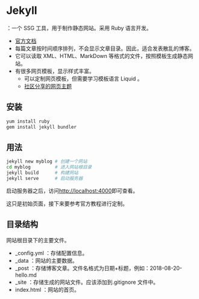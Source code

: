 # Jekyll

：一个 SSG 工具，用于制作静态网站。采用 Ruby 语言开发。
- [官方文档](https://jekyllrb.com/docs/)
- 每篇文章按时间顺序排列，不会显示文章目录。因此，适合发表散乱的博客。
- 它可以读取 XML、HTML、MarkDown 等格式的文件，按照模板生成静态网站。
- 有很多网页模板，显示样式丰富。
  - 可以定制网页模板，但需要学习模板语言 Liquid 。
  - [社区分享的网页主题](http://jekyllthemes.org/)

## 安装

```sh
yum install ruby
gem install jekyll bundler
```

## 用法

```sh
jekyll new myblog # 创建一个网站
cd myblog         # 进入网站根目录
jekyll build      # 构建网站
jekyll serve      # 启动服务器
```

启动服务器之后，访问<http://localhost:4000>即可查看。

这只是初始页面，接下来要参考官方教程进行定制。

## 目录结构

网站根目录下的主要文件。
- _config.yml ：存储配置信息。
- _data ：网站的主要数据。
- _post ：存储博客文章。文件名格式为日期+标题，例如：2018-08-20-hello.md
- _site ：存储生成的网站文件。应该添加到.gitignore 文件中。
- index.html ：网站的首页。
